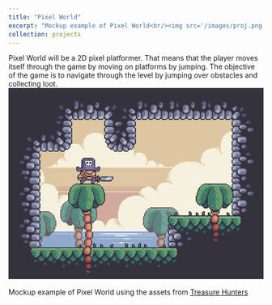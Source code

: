 ```yaml
---
title: "Pixel World"
excerpt: "Mockup example of Pixel World<br/><img src='/images/proj.png'>"
collection: projects
---
```


Pixel World will be a 2D pixel platformer. That means that the player moves itself through the game by moving on platforms by jumping. 
The objective of the game is to navigate through the level by jumping over obstacles and collecting loot.<br><img src='/images/tn.gif'>

Mockup example of Pixel World using the assets from <a href="https://pixelfrog-assets.itch.io/treasure-hunters">Treasure Hunters</a>
